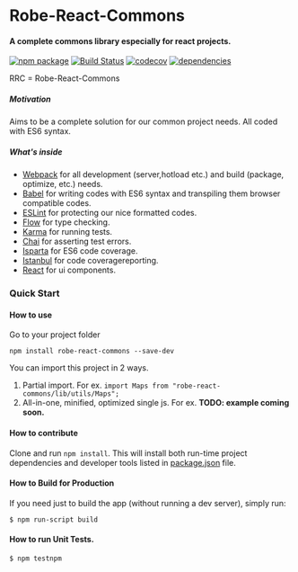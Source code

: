 # Robe-React-Commons

#### A complete commons library especially for react projects.  

[![npm package](https://badge.fury.io/js/robe-react-commons.svg)](https://badge.fury.io/js/robe-react-commons)
[![Build Status](https://travis-ci.org/robeio/robe-react-commons.svg?branch=master)](https://travis-ci.org/robeio/robe-react-commons)
[![codecov](https://codecov.io/gh/robeio/robe-react-commons/branch/master/graph/badge.svg)](https://codecov.io/gh/robeio/robe-react-commons)
[![dependencies](https://www.versioneye.com/user/projects/57839ae176ef40003fba80f6/badge.svg)](https://www.versioneye.com/user/projects/57839ae176ef40003fba80f6?child=summary)


RRC = Robe-React-Commons

##### Motivation
Aims to be a complete solution for our common project needs. All coded with ES6 syntax.
##### What's inside
* [Webpack](https://webpack.github.io/) for all development (server,hotload etc.) and build (package, optimize, etc.) needs.
* [Babel](https://babeljs.io/flow) for writing codes with ES6 syntax and transpiling them browser compatible codes. 
* [ESLint](http://eslint.org/) for protecting our nice formatted codes.
* [Flow](http://flowtype.org/) for type checking.
* [Karma](https://karma-runner.github.io/0.13/index.html) for running tests.
* [Chai](http://chaijs.com/) for asserting test errors.
* [Isparta](https://github.com/douglasduteil/isparta) for ES6 code coverage.
* [Istanbul](https://github.com/gotwarlost/istanbul) for code coveragereporting.
* [React](https://facebook.github.io/react/) for ui components.

### Quick Start
#### How to use
Go to your project folder
```shell
npm install robe-react-commons --save-dev
```
You can import this project in 2 ways.

1. Partial import. For ex. `import Maps from "robe-react-commons/lib/utils/Maps";`
2. All-in-one, minified, optimized single js. For ex. **TODO: example coming soon.**

#### How to contribute
Clone and run `npm install`. This will install both run-time project dependencies and developer tools listed
in [package.json](./package.json) file.

#### How to Build for Production

If you need just to build the app (without running a dev server), simply run:

```shell
$ npm run-script build
```
 
####  How to run Unit Tests.

```shell
$ npm testnpm
```
